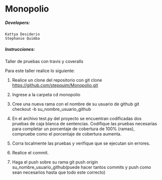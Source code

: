 # Monopolio

##### Developers:
    Kattya Desiderio
	Stephanie Quimba

##### Instrucciones:
Taller de pruebas con travis y coveralls

Para este taller realice lo siguiente:

1. Realice un clone del repositorio con git clone https://github.com/stepquim/Monopolio.git

2. Ingrese a la carpeta cd monopolio

3. Cree una nueva rama con el nombre de su usuario de github git checkout -b su_nombre_usuario_github

4. En el archivo test.py del proyecto se encuentran codificadas dos pruebas de caja blanca de sentencias. 
   Codifique las pruebas necesarias para completar un porcentaje de cobertura de 100% (ramas), compruebe como el porcentaje de cobertura aumenta.
   
5. Corra localmente las pruebas y verifique que se ejecutan sin errores.

6. Realice el commit.

7. Haga el push sobre su rama git push origin su_nombre_usuario_github(puede hacer tantos commits y push como sean necesarios hasta que todo este correcto)
	
